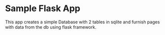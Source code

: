 Sample Flask App
=============

This app creates a simple Database with 2 tables in sqlite and furnish pages with data from the db using flask framework.

